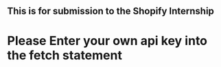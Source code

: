 ## This is for submission to the Shopify Internship

# Please Enter your own api key into the fetch statement